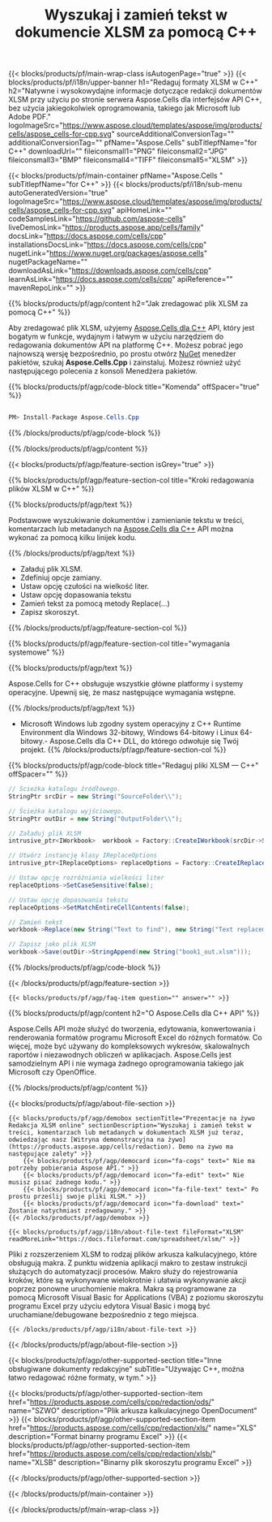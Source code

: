 ﻿---
title: Wyszukaj i zamień tekst w dokumencie XLSM za pomocą C++ 
weight: 9570
url: /pl/cpp/redaction/xlsm/ 
description: C++ przykładowy kod do redagowania poufnych informacji w pliku XLSM w C++ Runtime Environment dla Windows 32-bitowy, Windows 64-bitowy i Linux 64-bitowy.
---
{{< blocks/products/pf/main-wrap-class isAutogenPage="true" >}}
{{< blocks/products/pf/i18n/upper-banner h1="Redaguj formaty XLSM w C++" h2="Natywne i wysokowydajne informacje dotyczące redakcji dokumentów XLSM przy użyciu po stronie serwera Aspose.Cells dla interfejsów API C++, bez użycia jakiegokolwiek oprogramowania, takiego jak Microsoft lub Adobe PDF." logoImageSrc="https://www.aspose.cloud/templates/aspose/img/products/cells/aspose_cells-for-cpp.svg" sourceAdditionalConversionTag="" additionalConversionTag="" pfName="Aspose.Cells" subTitlepfName="for C++" downloadUrl="" fileiconsmall1="PNG" fileiconsmall2="JPG" fileiconsmall3="BMP" fileiconsmall4="TIFF" fileiconsmall5="XLSM" >}}

{{< blocks/products/pf/main-container pfName="Aspose.Cells " subTitlepfName="for C++" >}}
{{< blocks/products/pf/i18n/sub-menu autoGeneratedVersion="true" logoImageSrc="https://www.aspose.cloud/templates/aspose/img/products/cells/aspose_cells-for-cpp.svg" apiHomeLink="" codeSamplesLink="https://github.com/aspose-cells" liveDemosLink="https://products.aspose.app/cells/family" docsLink="https://docs.aspose.com/cells/cpp" installationsDocsLink="https://docs.aspose.com/cells/cpp" nugetLink="https://www.nuget.org/packages/aspose.cells" nugetPackageName="" downloadAsLink="https://downloads.aspose.com/cells/cpp" learnAsLink="https://docs.aspose.com/cells/cpp" apiReference="" mavenRepoLink="" >}}

{{% blocks/products/pf/agp/content h2="Jak zredagować plik XLSM za pomocą C++" %}}

 Aby zredagować plik XLSM, użyjemy
 [Aspose.Cells dla C++](https://products.aspose.com/cells/cpp) 
 API, który jest bogatym w funkcje, wydajnym i łatwym w użyciu narzędziem do redagowania dokumentów API na platformę C++. Możesz pobrać jego najnowszą wersję bezpośrednio, po prostu otwórz
 [NuGet](https://www.nuget.org/packages/aspose.cells) 
 menedżer pakietów, szukaj
 **Aspose.Cells.Cpp** 
 i zainstaluj. Możesz również użyć następującego polecenia z konsoli Menedżera pakietów.

{{% blocks/products/pf/agp/code-block title="Komenda" offSpacer="true" %}}

```cs

PM> Install-Package Aspose.Cells.Cpp


```

{{% /blocks/products/pf/agp/code-block %}}

{{% /blocks/products/pf/agp/content %}}

{{< blocks/products/pf/agp/feature-section isGrey="true" >}}

{{% blocks/products/pf/agp/feature-section-col title="Kroki redagowania plików XLSM w C++" %}}

{{% blocks/products/pf/agp/text %}}

 Podstawowe wyszukiwanie dokumentów i zamienianie tekstu w treści, komentarzach lub metadanych na
 [Aspose.Cells dla C++](https://products.aspose.com/cells/cpp) 
 API można wykonać za pomocą kilku linijek kodu.

{{% /blocks/products/pf/agp/text %}}

+ Załaduj plik XLSM.
+ Zdefiniuj opcje zamiany.
+ Ustaw opcję czułości na wielkość liter.
+ Ustaw opcję dopasowania tekstu
+ Zamień tekst za pomocą metody Replace(...)
+ Zapisz skoroszyt.

{{% /blocks/products/pf/agp/feature-section-col %}}

{{% blocks/products/pf/agp/feature-section-col title="wymagania systemowe" %}}

{{% blocks/products/pf/agp/text %}}

 Aspose.Cells for C++ obsługuje wszystkie główne platformy i systemy operacyjne. Upewnij się, że masz następujące wymagania wstępne.

{{% /blocks/products/pf/agp/text %}}

- Microsoft Windows lub zgodny system operacyjny z C++ Runtime Environment dla Windows 32-bitowy, Windows 64-bitowy i Linux 64-bitowy.- Aspose.Cells dla C++ DLL, do którego odwołuje się Twój projekt.
{{% /blocks/products/pf/agp/feature-section-col %}}

{{% blocks/products/pf/agp/code-block title="Redaguj pliki XLSM — C++" offSpacer="" %}}

```cs
// Ścieżka katalogu źródłowego.
StringPtr srcDir = new String("SourceFolder\\");

// Ścieżka katalogu wyjściowego.
StringPtr outDir = new String("OutputFolder\\");

// Załaduj plik XLSM
intrusive_ptr<IWorkbook>  workbook = Factory::CreateIWorkbook(srcDir->StringAppend(new String("book1.xlsm")));

// Utwórz instancję klasy IReplaceOptions
intrusive_ptr<IReplaceOptions> replaceOptions = Factory::CreateIReplaceOptions();

// Ustaw opcję rozróżniania wielkości liter
replaceOptions->SetCaseSensitive(false);

// Ustaw opcję dopasowania tekstu
replaceOptions->SetMatchEntireCellContents(false);

// Zamień tekst
workbook->Replace(new String("Text to find"), new String("Text replacement"), replaceOptions);

// Zapisz jako plik XLSM
workbook->Save(outDir->StringAppend(new String("book1_out.xlsm")));


```

{{% /blocks/products/pf/agp/code-block %}}

{{< /blocks/products/pf/agp/feature-section >}}

    {{< blocks/products/pf/agp/faq-item question="" answer="" >}}
 

<!-- aboutfile Starts -->

{{% blocks/products/pf/agp/content h2="O Aspose.Cells dla C++ API" %}}

 Aspose.Cells API może służyć do tworzenia, edytowania, konwertowania i renderowania formatów programu Microsoft Excel do różnych formatów. Co więcej, może być używany do kompleksowych wykresów, skalowalnych raportów i niezawodnych obliczeń w aplikacjach. Aspose.Cells jest samodzielnym API i nie wymaga żadnego oprogramowania takiego jak Microsoft czy OpenOffice.  



{{% /blocks/products/pf/agp/content %}}

{{< blocks/products/pf/agp/about-file-section >}}

    {{< blocks/products/pf/agp/demobox sectionTitle="Prezentacje na żywo Redakcja XLSM online" sectionDescription="Wyszukaj i zamień tekst w treści, komentarzach lub metadanych w dokumentach XLSM już teraz, odwiedzając nasz [Witryna demonstracyjna na żywo](https://products.aspose.app/cells/redaction). Demo na żywo ma następujące zalety" >}}
        {{< blocks/products/pf/agp/democard icon="fa-cogs" text=" Nie ma potrzeby pobierania Aspose API." >}}
        {{< blocks/products/pf/agp/democard icon="fa-edit" text=" Nie musisz pisać żadnego kodu." >}}
        {{< blocks/products/pf/agp/democard icon="fa-file-text" text=" Po prostu prześlij swoje pliki XLSM." >}}
        {{< blocks/products/pf/agp/democard icon="fa-download" text=" Zostanie natychmiast zredagowany." >}}
    {{< /blocks/products/pf/agp/demobox >}}

    {{< blocks/products/pf/agp/i18n/about-file-text fileFormat="XLSM" readMoreLink="https://docs.fileformat.com/spreadsheet/xlsm/" >}}
Pliki z rozszerzeniem XLSM to rodzaj plików arkusza kalkulacyjnego, które obsługują makra. Z punktu widzenia aplikacji makro to zestaw instrukcji służących do automatyzacji procesów. Makro służy do rejestrowania kroków, które są wykonywane wielokrotnie i ułatwia wykonywanie akcji poprzez ponowne uruchomienie makra. Makra są programowane za pomocą Microsoft Visual Basic for Applications (VBA) z poziomu skoroszytu programu Excel przy użyciu edytora Visual Basic i mogą być uruchamiane/debugowane bezpośrednio z tego miejsca. 

    {{< /blocks/products/pf/agp/i18n/about-file-text >}}

{{< /blocks/products/pf/agp/about-file-section >}}

<!-- aboutfile Ends -->

{{< blocks/products/pf/agp/other-supported-section title="Inne obsługiwane dokumenty redakcyjne" subTitle="Używając C++, można łatwo redagować różne formaty, w tym." >}}

{{< blocks/products/pf/agp/other-supported-section-item href="https://products.aspose.com/cells/cpp/redaction/ods/" name="SZWO" description="Plik arkusza kalkulacyjnego OpenDocument" >}}
{{< blocks/products/pf/agp/other-supported-section-item href="https://products.aspose.com/cells/cpp/redaction/xls/" name="XLS" description="Format binarny programu Excel" >}}
{{< blocks/products/pf/agp/other-supported-section-item href="https://products.aspose.com/cells/cpp/redaction/xlsb/" name="XLSB" description="Binarny plik skoroszytu programu Excel" >}}

{{< /blocks/products/pf/agp/other-supported-section >}}

{{< /blocks/products/pf/main-container >}}
    
{{< /blocks/products/pf/main-wrap-class >}}